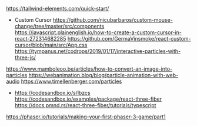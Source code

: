 https://tailwind-elements.com/quick-start/

- Custom Cursor
  https://github.com/nicubarbaros/custom-mouse-change/tree/master/src/components
  https://javascript.plainenglish.io/how-to-create-a-custom-cursor-in-react-272314682285
  https://github.com/GermaVinsmoke/react-custom-cursor/blob/main/src/App.css
  https://tympanus.net/codrops/2019/01/17/interactive-particles-with-three-js/

https://www.mamboleoo.be/articles/how-to-convert-an-image-into-particles
https://webanimation.blog/blog/particle-animation-with-web-audio
https://www.timellenberger.com/particles

<!--Examples  -->

- https://codesandbox.io/s/lbzcs
  https://codesandbox.io/examples/package/react-three-fiber
  https://docs.pmnd.rs/react-three-fiber/tutorials/typescript

https://phaser.io/tutorials/making-your-first-phaser-3-game/part1
